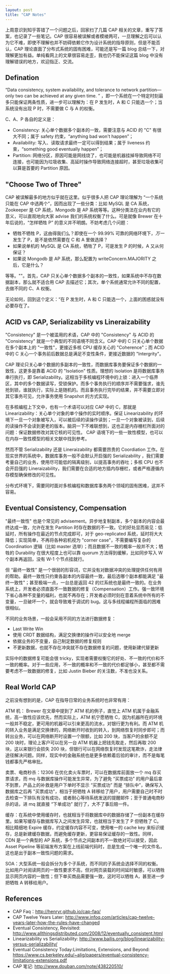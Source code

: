 ```yaml
---
layout: post
title: "CAP Notes"
---
```


上周意识到知乎答错了一个问题之后，回家扫了几篇 CAP 相关的文章，重写了答案，也记录了一些笔记。CAP 很容易被误解或者模棱两可，一旦理解之后可以认为它不难，即使不理解也并不妨碍依赖它作为设计系统的指导原则，但是不能否认，CAP 理论直面了分布式系统的固有困难，可能还是写一篇 blog 总结一下，对理解更加有益。单纯看网上的文章很容易走歪，我也仍不能保证这篇 blog 中没有理解错误的地方，欢迎指正、交流。

## Defination

“Data consistency, system availability, and tolerance to network partition—only two can be achieved at any given time. ” ，即一个系统在一个特定时刻最多只能保证两条性质，进一步可以理解为：在 P 发生时，A 和 C 只能选一个；当系统没有出现 P 时，不需要做 C 与 A 的权衡。

C、A、P 各自的定义是：

- Consistency: 关心单个数据多个副本的一致，需要注意与 ACID 的 "C" 有很大不同；属于 safety 约束，“anything bad won't happen”；
- Availability: 写入、读取请求最终一定可以得到结果；属于 liveness 约束，“something good eventually happen”；
- Partition: 网络分区，原因可能是网线烧了，也可能是机器挂掉导致网络不可连接，也可能因为垃圾收集、高延时操作导致网络连接超时，甚至垃圾收集可以算是首要的 Partition 原因。

## "Choose Two of Three"

CAP 被误解最多的地方似乎就在这里。似乎很多人把 CAP 理论理解为 “一个系统只能在 CAP 中选两个”，因而出现了一些分类：比如 MySQL 是 CA 系统，Zookeeper 是 CP 系统，Mongodb 是 AP 系统等等。这种分类法在业内有它的意义，可以直观地向大家 advise 我们的系统权衡了什么。可是就像 Brewer 在十年后说的，“怎样牺牲 P” 的意义并不明朗。不妨考虑几个问题：

- 牺牲不牺牲 P，这由得我们么？即使在一个 99.99% 可靠的网络环境下，*万一* 发生了 P，是不是依然需要在 C 和 A 里做选择？
- 如果说单机的 MySQL 是 CA 系统，牺牲了 P，可是发生 P 的时候，A 又从何保证？
- 如果说 Mongodb 是 AP 系统，那么配置为 writeConcern.MAJORITY 之后，它是什么？

等等。""。首先，CAP 只关心单个数据多个副本的一致性，如果系统中不存在数据副本，那么就不适合用 CAP 去描述它；其次，单个系统通常允许不同的配置，去做不同的 C、A 权衡。

无论如何，回到这个定义：“在 P 发生时，A 和 C 只能选一个，上面的困惑就没有必要存在了。

## ACID vs CAP, Serializability vs Lineraizability

"Consistency" 是一个被滥用的术语，CAP 中的 "Consistency" 与 ACID 的 "Consistency" 就是一个典型的不同语境不同含义。CAP 中的 C 只关心单个数据在多个副本上的 "一致性"，更接近多核 CPU 缓存关心的 "Coherence"；而 ACID 中的 C 关心一个事务前后数据总是满足不变性条件，更接近数据的 "Intergrity"。

CAP 理论只关心单个数据的多副本的一致性，而数据库事务要保证多个数据的一致性，这更多是靠着 ACID 的 "Isolation" 性质。理想的 Isolation 是将数据库事务串行执行，即 Serializability。这相当于多核编程环境中的上锁：进入一个临界区，其中的多个数据读写，受锁保护。而多个事务执行的顺序并不需要强求，谁先抢到锁，谁就执行，实际上是随机的。而且事务执行完毕的结果，并不需要立即对其它事务可见，允许事务使用 Snapshot 的方式实现。

在多核编程上下文中，也有一个术语可以对应 CAP 中的 C，那就是 Linearizability：关心单个对象的单个操作的实时顺序。保证 Linearizability 的环境下一旦一个对象被写入，可以被后续的读操作读到；一旦一个对象被读到，后续的读操作不会读到更老的版本。脑洞一下不难联想到，这也正是内存栅栏所面对的问题：保证数据修改对其它核的可见性。 CAP 语境下的一些一致性模型，也可以在内存一致性模型的相关文献中找到参考。

然而不管 Serializability 还是 Lineraizability 都需要昂贵的 Coordiation 工作。在现实世界的系统中，数据库事务一般不会默认开启强的 Serializability ，我们需要考量自己的业务，使用尽可能低的隔离级别，以提高事务的吞吐；多核 CPU 也不会开启强的 Lineraizability，我们需要在合适的地方插内存栅栏，或者严格遵循内存模型确保修改的可见性。

分布式环境下，需要同时面对多核编程和数据库事务两个领域的固有困难，这并不容易。

## Eventual Consistency, Compensation

"最终一致性" 也是个常见的 advisement。异步地复制副本，多个副本的内容会最终达成一致，允许在发生 Partition 时存在数据的不一致。它的好处显而易见：低延时，所有操作在最近的节点完成即可，对于 geo-replicated 系统，延时将大大降低；实现简单，不再将各种宕机视为 "corner case"，不需要编写复杂的 Coordination 逻辑（比如 master 选举）；而且数据不一致的概率一般并不大；牺牲的 Durability 在很大程度上也可以靠 quorum 方法得到缓解，比如同步写入 W 个副本再返回，没有 W-1 个节点挂就行。

但 “最终一致性” 是一个很弱的形容词，它并没有对数据冲突的处理提供任何有用的帮助。最终一致性只约束各副本的内容最终一致，最后选哪个副本都能满足 "最终一致性"；甚至极端一点，一台总是返回 42 的烂系统也是最终一致的。在业务系统上，开发者必须直面不一致数据的修复（Compensation）工作。强一致环境下省心各种不变量的福利，也就不再存在；开发者必须时刻在意着系统中所有的不变量，一旦破坏一个，就会导致难于调试的 bug。这与多线程编程所面临的困难很相似。

不同的业务场景，一般会采用不同的方法进行数据修复：

- Last Write Win
- 使用 CRDT 数据结构，满足交换律的操作可以安全地 merge
- 依据业务的不变量，自己制定数据的修复规则
- 不更新数据，也就不存在冲突就不存在数据修复的问题，使用新建代替更新

实际中的数据修复可能会很 tricky，实现者需要权衡它的好处、不一致的代价和不一致的概率。对于一些应用，不一致的概率和不一致的代价都足够小，甚至都不需要考虑不一致数据的修复，比如 Justin Bieber 的关注数，不准也没关系。

## Real World CAP

之前没有想到的是，CAP 在指导日常的业务系统时也非常有用：

ATM 机： Brewer 在文章中提到了 ATM 机的例子，直觉上 ATM 机属于金融系统，高一致性应该优先，然而实际上，ATM 机宁愿牺牲 C，因为机器所在的环境一般并不稳定，更可用的机器可以引来更高的流水，对银行更为有利。而 ATM 机的转入业务是满足交换律的，网络断开时收到的转入，到网络恢复时同步即可；而转出业务，可以在网络断开时设置一个限额，比如 200 块，当客户的余额不足 200 块时，理论上客户可以在另一台 ATM 机器上把钱先取走，然后再取 200 块，这以来银行会损失 200 块，但银行可以在网络恢复时发现这笔欺诈，走法律途径解决问题。同样，现实中的金融系统也是更多依赖着后验的审计，而不是每笔钱都事先严格审批。

卖票、电商秒杀：12306 在优化卖火车票时，可以在数据库前面放一个 mq 存买票请求，而 mq 与数据库操作可能发生异常，为了避免 “买票成功” 的用户最后拿不到票，产品上的补救是用户下单时不显示 “买票成功” 而是 “排队中”，确保写入数据库之后再 "买票成功"，相当于把牺牲 A 转移给了用户，用户需要自己时不时去检查一下排队有没有成功，或者耐心等待系统发送的提醒邮件；至于普通电商秒杀的话，进 mq 就直接 “下单成功” 就行了，大不了事后赔一件。

缓存：在系统中使用缓存时，也就相当于将数据库中的数据存储了一份副本在缓存里。如果写缓存与数据库写入之间发生异常，也就相当于发生了 P 但牺牲了 C。相比精细地 Expire 缓存，约定缓存内容不可变，使用唯一的 cache key 来标识缓存，总是新建缓存数据，而避免缓存更新，更容易保证缓存的一致性。同样，CDN 是一个典型的 AP 系统，多个节点之间副本的不一致绝对可以接受，因此 Asset Pipeline 等前端发布方案在上线前端代码时，总是生成一个唯一的文件名，这也是出于副本一致性问题的需求。

SOA：大型系统一般会拆分为多个子系统，而不同的子系统会选择不同的权衡。比如用户对阅读网页的一致性要求不高，但对网页装载的时间延时敏感，可以牺牲显示网页内容的一致性；但下单买商品需要强一致，这时可以牺牲 A，甚至进一步把牺牲 A 转移给用户。

## References

- CAP Faq：http://henryr.github.io/cap-faq/
- CAP Twelve Years Later: http://www.infoq.com/articles/cap-twelve-years-later-how-the-rules-have-changed
- Eventual Consistency, Revisited: http://www.allthingsdistributed.com/2008/12/eventually_consistent.html
- Linearizability vs Serializability: http://www.bailis.org/blog/linearizability-versus-serializability/
- Eventual Consistency Today:Limitations, Extensions, and Beyond: https://www.cs.berkeley.edu/~alig/papers/eventual-consistency-limitations-extensions.pdf
- CAP 笔记: http://www.douban.com/note/438220510/
